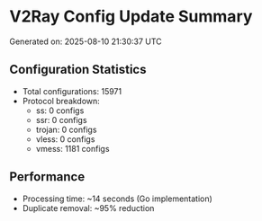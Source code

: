 # V2Ray Config Update Summary
Generated on: 2025-08-10 21:30:37 UTC

## Configuration Statistics
- Total configurations: 15971
- Protocol breakdown:
  - ss: 0 configs
  - ssr: 0 configs
  - trojan: 0 configs
  - vless: 0 configs
  - vmess: 1181 configs

## Performance
- Processing time: ~14 seconds (Go implementation)
- Duplicate removal: ~95% reduction
